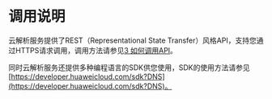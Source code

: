 # 调用说明<a name="zh-cn_topic_0171270406"></a>

云解析服务提供了REST（Representational State Transfer）风格API，支持您通过HTTPS请求调用，调用方法请参见[3 如何调用API](如何调用API.md)。

同时云解析服务还提供多种编程语言的SDK供您使用，SDK的使用方法请参见[https://developer.huaweicloud.com/sdk?DNS](https://developer.huaweicloud.com/sdk?DNS)。

